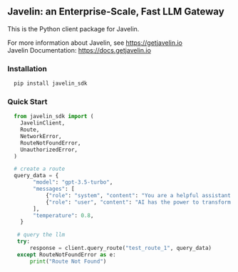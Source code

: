 ## Javelin: an Enterprise-Scale, Fast LLM Gateway 

This is the Python client package for Javelin. 

For more information about Javelin, see https://getjavelin.io  
Javelin Documentation: https://docs.getjavelin.io

### Installation
```python
  pip install javelin_sdk  
```

### Quick Start
```python
  from javelin_sdk import (
    JavelinClient,
    Route,
    NetworkError,
    RouteNotFoundError,
    UnauthorizedError,
  )

  # create a route
  query_data = {
        "model": "gpt-3.5-turbo",
        "messages": [
            {"role": "system", "content": "You are a helpful assistant that translates English to French."},
            {"role": "user", "content": "AI has the power to transform humanity and make the world a better place"},
        ],
        "temperature": 0.8,
    }

   # query the llm
   try:
       response = client.query_route("test_route_1", query_data)
   except RouteNotFoundError as e:
       print("Route Not Found")
```
